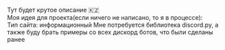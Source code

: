 Тут будет крутое описание 🇰🇿 <br>
Моя идея для проекта(если ничего не написано, то я в процессе): <br>
Тип сайта: информационный
Мне потребуется библиотека discord.py, а также буду брать примеры со всех дискорд ботов, что были сделаны ранее
